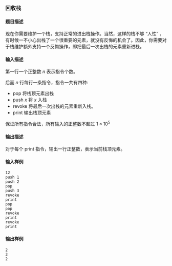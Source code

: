 ### 回收栈

#### 题目描述

现在你需要维护一个栈，支持正常的进出栈操作。当然，这样的栈不够 “人性” ，有时候一不小心出栈了一个很重要的元素，就没有反悔的机会了。因此，你需要对于栈维护额外支持一个反悔操作，即把最后一次出栈的元素重新进栈。

#### 输入描述

第一行一个正整数 $n$ 表示指令个数。

后面 $n$ 行每行一条指令，指令一共有四种:

- pop      将栈顶元素出栈
- push $x$ 将 $x$ 入栈
- revoke   将最后一次出栈的元素重新入栈。
- print    输出栈顶元素

保证所有指令合法，所有输入的正整数不超过 $1\times 10^5$ 

#### 输出描述

对于每个 print 指令，输出一行正整数，表示当前栈顶元素。

#### 输入样例

```
12
push 1
push 2
pop
push 3
revoke
print
pop
pop
revoke
print
revoke
print
```

#### 输出样例

```
2
3
2
```